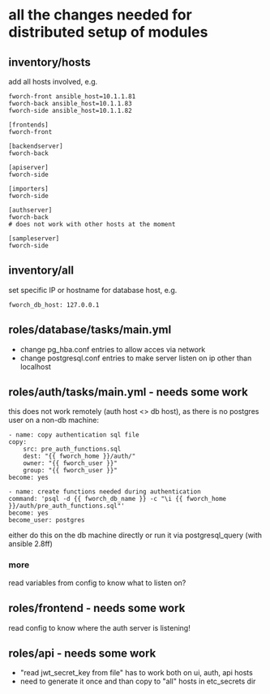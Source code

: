 # all the changes needed for distributed setup of modules

## inventory/hosts

add all hosts involved, e.g.

    fworch-front ansible_host=10.1.1.81
    fworch-back ansible_host=10.1.1.83
    fworch-side ansible_host=10.1.1.82

    [frontends]
    fworch-front

    [backendserver]
    fworch-back

    [apiserver]
    fworch-side

    [importers]
    fworch-side

    [authserver]
    fworch-back
    # does not work with other hosts at the moment

    [sampleserver]
    fworch-side


## inventory/all

set specific IP or hostname for database host, e.g.

    fworch_db_host: 127.0.0.1

## roles/database/tasks/main.yml

- change pg_hba.conf entries to allow acces via network
- change postgresql.conf entries to make server listen on ip other than localhost

## roles/auth/tasks/main.yml - needs some work

this does not work remotely (auth host <> db host), as there is no postgres user on a non-db machine:

    - name: copy authentication sql file
    copy:
        src: pre_auth_functions.sql
        dest: "{{ fworch_home }}/auth/"
        owner: "{{ fworch_user }}"
        group: "{{ fworch_user }}"
    become: yes

    - name: create functions needed during authentication
    command: 'psql -d {{ fworch_db_name }} -c "\i {{ fworch_home }}/auth/pre_auth_functions.sql"'
    become: yes
    become_user: postgres

either do this on the db machine directly or run it via postgresql_query (with ansible 2.8ff)

### more

read variables from config to know what to listen on?

## roles/frontend - needs some work

read config to know where the auth server is listening!

## roles/api - needs some work

- "read jwt_secret_key from file" has to work both on ui, auth, api hosts
- need to generate it once and than copy to "all" hosts in etc_secrets dir
